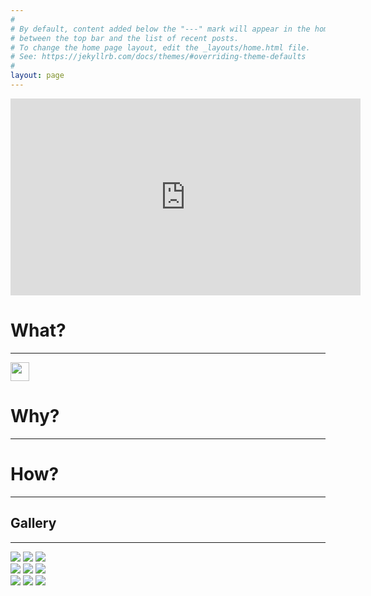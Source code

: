 ```yaml
---
#
# By default, content added below the "---" mark will appear in the home page
# between the top bar and the list of recent posts.
# To change the home page layout, edit the _layouts/home.html file.
# See: https://jekyllrb.com/docs/themes/#overriding-theme-defaults
#
layout: page
---
```


<iframe width="560" height="315" src="https://www.youtube.com/embed/ZA-y-18QV-U" frameborder="0" allow="accelerometer; autoplay; encrypted-media; gyroscope; picture-in-picture" allowfullscreen></iframe>

# What?
<hr />

<img src="/ENIM_Face_Shield_Injection_Molding/assets/Media/1.jpg" style="width:30px;height:30px;" />



# Why?
<hr />


# How?


<hr />


<h2 id="gallery">Gallery</h2>

<hr />
<div class="row">
  <div class="column">
    <img src="/ENIM_Face_Shield_Injection_Molding/assets/Media/1.jpg">
    <img src="/ENIM_Face_Shield_Injection_Molding/assets/Media/2.jpg">
    <img src="/ENIM_Face_Shield_Injection_Molding/assets/Media/3.jpg">
  </div>
  <div class="column">
    <img src="/ENIM_Face_Shield_Injection_Molding/assets/Media/5.jpg">
    <img src="/ENIM_Face_Shield_Injection_Molding/assets/Media/4.jpg">
    <img src="/ENIM_Face_Shield_Injection_Molding/assets/Media/6.jpg">
  </div>
</div>
  <div class="column">
    <img src="underwater.jpg">
    <img src="ocean.jpg">
    <img src="wedding.jpg">
  </div>
</div>
